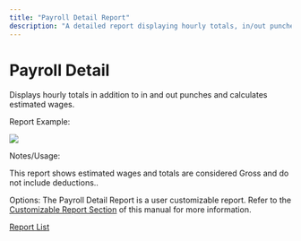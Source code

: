 ```yaml
---
title: "Payroll Detail Report"
description: "A detailed report displaying hourly totals, in/out punches, and estimated wages with customizable options."
---
```


# Payroll Detail

Displays hourly totals in addition to in and out punches and calculates estimated wages.

Report Example:

![](/img/Payroll_Detail_Report.gif)

Notes/Usage:

This report shows estimated wages and totals are considered Gross and do not include deductions..

Options: The Payroll Detail Report is a user customizable report. Refer to the [Customizable Report Section](../../User_Customizable_Reports.md) of this manual for more information.

[Report List](../Report_List.md)
